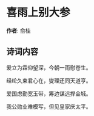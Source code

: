 # 喜雨上别大参

**作者**: 俞桂

## 诗词内容

爰立为霖仰望深，今朝一雨慰苍生。

经纶久柬君心在，燮理还同天道亨。

爱国虑勤宽玉带，筹边谋远捍金城。

我公勋业难模写，但见皇家庆太平。


